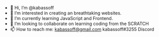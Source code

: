 - 👋 Hi, I’m @kabassoff
- 👀 I’m interested in creating an breathtaking websites.  
- 🌱 I’m currently learning JavaScript and Frontend. 
- 💞️ I’m looking to collaborate on learning coding from the SCRATCH
- 📫 How to reach me: 
                     kabassoff@gmail.com
                     kabassoff#3255 Discord

<!---
kabassoff/kabassoff is a ✨ special ✨ repository because its `README.md` (this file) appears on your GitHub profile.
You can click the Preview link to take a look at your changes.
-
